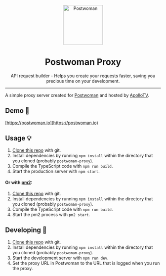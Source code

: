 <div align="center">
  <a href="https://postwoman.io"><img src="https://postwoman.io/icons/logo.svg" alt="Postwoman" height="128"></a>
  <br>
  <h1>Postwoman Proxy</h1>
  <p>
    API request builder - Helps you create your requests faster, saving you precious time on your development.
  </p>
</div>

---

A simple proxy server created for [Postwoman](https://github.com/liyasthomas/postwoman/) and hosted by [ApolloTV](https://apollotv.xyz/).

## Demo 🚀
[https://postwoman.io](https://postwoman.io)

## Usage 💡
1. [Clone this repo](https://help.github.com/en/articles/cloning-a-repository) with git.
2. Install dependencies by running `npm install` within the directory that you cloned (probably `postwoman-proxy`).
3. Compile the TypeScript code with `npm run build`.
4. Start the production server with `npm start`.

#### Or with [pm2](https://pm2.io/):
1. [Clone this repo](https://help.github.com/en/articles/cloning-a-repository) with git.
2. Install dependencies by running `npm install` within the directory that you cloned (probably `postwoman-proxy`).
3. Compile the TypeScript code with `npm run build`.
4. Start the pm2 process with `pm2 start`.

## Developing 👷

1. [Clone this repo](https://help.github.com/en/articles/cloning-a-repository) with git.
2. Install dependencies by running `npm install` within the directory that you cloned (probably `postwoman-proxy`).
3. Start the development server with `npm run dev`.
4. Set the proxy URL in Postwoman to the URL that is logged when you run the proxy.